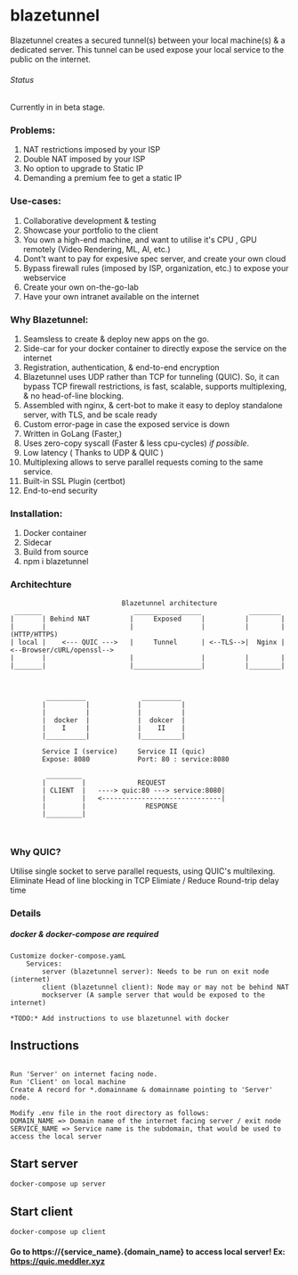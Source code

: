 # blazetunnel

Blazetunnel creates a secured tunnel(s) between your local machine(s) & a dedicated server.
This tunnel can be used expose your local service to the public on the internet.
   
######   Status
Currently in in beta stage. 

### Problems:

1. NAT restrictions imposed by your ISP
2. Double NAT imposed by your ISP
3. No option to upgrade to Static IP
4. Demanding a premium fee to get a static IP

### Use-cases:

1. Collaborative development & testing
2. Showcase your portfolio to the client
3. You own a high-end machine, and want to utilise it's CPU , GPU remotely (Video Rendering, ML, AI, etc.)
4. Dont't want to pay for expesive spec server, and create your own cloud
5. Bypass firewall rules (imposed by ISP, organization, etc.) to expose your webservice
6. Create your own on-the-go-lab
7. Have your own intranet available on the internet

### Why Blazetunnel:

1. Seamsless to create & deploy new apps on the go. 
2. Side-car for your docker container to directly expose the service on the internet
3. Registration, authentication, & end-to-end encryption
4. Blazetunnel uses UDP rather than TCP for tunneling (QUIC). 
So, it can bypass TCP firewall restrictions, is fast, scalable, supports multiplexing, & no head-of-line blocking.
5. Assembled with nginx, & cert-bot to make it easy to deploy standalone server, with TLS, and be scale ready
6. Custom error-page in case the exposed service is down
7. Written in GoLang (Faster,) 
8. Uses zero-copy syscall (Faster & less cpu-cycles) *if possible*.
9. Low latency ( Thanks to UDP & QUIC )
10. Multiplexing allows to serve parallel requests coming to the same service.
11. Built-in SSL Plugin (certbot)
12. End-to-end security

### Installation:

1. Docker container
2. Sidecar
3. Build from source
4. npm i blazetunnel




### Architechture

```
                            Blazetunnel architecture
 _______                       _________________            ________
|       | Behind NAT          |     Exposed     |          |        |
|       |                     |                 |          |        |        (HTTP/HTTPS)
| local |    <--- QUIC --->   |     Tunnel      | <--TLS-->|  Nginx |    <--Browser/cURL/openssl-->     
|       |                     |                 |          |        |
|_______|                     |_________________|          |________|



         __________              __________             
        |          |            |          |    
        |          |            |          |    
        |  docker  |            |  dokcer  |   
        |    I     |            |    II    |        
        |__________|            |__________|     

        Service I (service)     Service II (quic)
        Expose: 8080            Port: 80 : service:8080      

         _________ 
        |         |             REQUEST
        | CLIENT  |   ----> quic:80 ---> service:8080|
        |         |   <------------------------------|
        |         |               RESPONSE
        |_________|



```

### Why QUIC?

Utilise single socket to serve parallel requests, using QUIC's multilexing. 
Eliminate Head of line blocking in TCP
Elimiate / Reduce Round-trip delay time

### Details

##### docker & docker-compose are required
```
Customize docker-compose.yamL
    Services: 
        server (blazetunnel server): Needs to be run on exit node (internet)
        client (blazetunnel client): Node may or may not be behind NAT
        mockserver (A sample server that would be exposed to the internet)
```
`*TODO:* Add instructions to use blazetunnel with docker`




##  Instructions
```

Run 'Server' on internet facing node.
Run 'Client' on local machine
Create A record for *.domainname & domainname pointing to 'Server' node.

Modify .env file in the root directory as follows:
DOMAIN_NAME => Domain name of the internet facing server / exit node 
SERVICE_NAME => Service name is the subdomain, that would be used to access the local server 

```

##  Start server
```
docker-compose up server
```


##  Start client

```
docker-compose up client
```

#### Go to https://{service_name}.{domain_name} to access local server! Ex: https://quic.meddler.xyz

